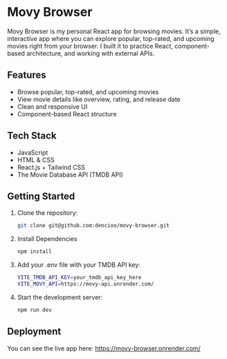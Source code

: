 # Movy Browser

Movy Browser is my personal React app for browsing movies. It’s a simple, interactive app where you can explore popular, top-rated, and upcoming movies right from your browser. I built it to practice React, component-based architecture, and working with external APIs.

## Features
- Browse popular, top-rated, and upcoming movies
- View movie details like overview, rating, and release date
- Clean and responsive UI
- Component-based React structure

## Tech Stack
- JavaScript
- HTML & CSS
- React.js + Tailwind CSS
- The Movie Database API (TMDB API)


## Getting Started
1. Clone the repository:
   ```bash
   git clone git@github.com:dencioo/movy-browser.git
2. Install Dependencies
   ```bash
   npm install
3. Add your .env file with your TMDB API key:
   ```bash
   VITE_TMDB_API_KEY=your_tmdb_api_key_here
   VITE_MOVY_API=https://movy-api.onrender.com/
4. Start the development server:
   ```bash
   npm run dev

## Deployment
You can see the live app here: https://movy-browser.onrender.com/

